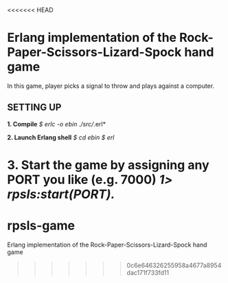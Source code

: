 <<<<<<< HEAD
# Erlang implementation of the Rock-Paper-Scissors-Lizard-Spock hand game

In this game, player picks a signal to throw and plays against a computer.

## SETTING UP

**1. Compile**
*$ erlc -o ebin ./src/*.erl*

**2. Launch Erlang shell**
*$ cd ebin*
*$ erl*

**3. Start the game by assigning any PORT you like (e.g. 7000)**
*1> rpsls:start(PORT).*
=======
# rpsls-game
Erlang implementation of the Rock-Paper-Scissors-Lizard-Spock hand game
>>>>>>> 0c6e646326255958a4677a8954dac171f733fd11
